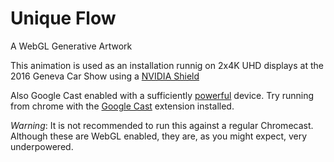 # Unique Flow
A WebGL Generative Artwork

This animation is used as an installation runnig on 2x4K UHD displays at the 2016 Geneva Car Show using a [NVIDIA Shield](https://shield.nvidia.co.uk/android-tv)

Also Google Cast enabled with a sufficiently [powerful](https://shield.nvidia.co.uk/android-tv) device. Try running from chrome with the [Google Cast](https://chrome.google.com/webstore/detail/google-cast/boadgeojelhgndaghljhdicfkmllpafd?hl=en) extension installed.

*Warning*: It is not recommended to run this against a regular Chromecast. Although these are WebGL enabled, they are, as you might expect, very underpowered.
